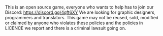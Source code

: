 This is an open source game, everyone who wants to help has to join our Discord: https://discord.gg/4qft6XY
We are looking for graphic designers, programmers and translators.
This game may not be reused, sold, modified or claimed by anyone who violates these policies and the policies in LICENCE we report and there is a criminal lawsuit going on.
